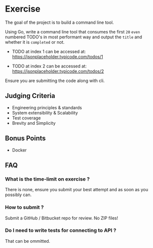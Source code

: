 # Exercise

The goal of the project is to build a command line tool.

Using Go, write a command line tool that consumes the first `20` `even` numbered TODO's in most performant way and output the `title` and whether it is `completed` or not.

- TODO at index 1 can be accessed at: <https://jsonplaceholder.typicode.com/todos/1>

- TODO at index 2 can be accessed at: <https://jsonplaceholder.typicode.com/todos/2>

Ensure you are submitting the code along with cli.

## Judging Criteria

- Engineering principles & standards
- System extensibility & Scalability
- Test coverage
- Brevity and Simplicity

## Bonus Points

- Docker

## FAQ

### What is the time-limit on exercise ?

There is none, ensure you submit your best attempt and as soon as you possibly can.

### How to submit ?

Submit a GitHub / Bitbucket repo for review. No ZIP files!

### Do I need to write tests for connecting to API ?

That can be ommitted.
